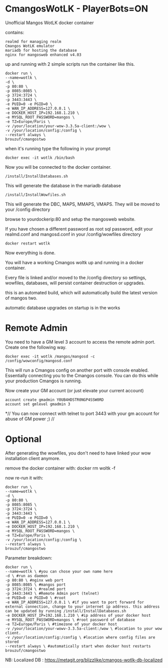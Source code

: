 # CmangosWotLK - PlayerBots=ON

Unofficial Mangos WotLK docker container

contains:
```
realmd for managing realm
Cmangos WotLK emulator
mariadb for hosting the database
nginx for mangosweb enhanced v4.03
```

up and running with 2 simple scripts
run the container like this.

```
docker run \
--name=wotlk \
-d \
-p 80:80 \
-p 8085:8085 \
-p 3724:3724 \
-p 3443:3443 \
-e PUID=0 -e PGID=0 \
-e WAN_IP_ADDRESS=127.0.0.1 \
-e DOCKER_HOST_IP=192.168.1.210 \
-e MYSQL_ROOT_PASSWORD=mangos \
-e TZ=Europe/Paris \
-v /your/location/your-wow-3.3.5a-client:/wow \
-v /your/location/config:/config \
--restart always \
brouzuf/cmangostwo
```
when it's running type the following in your prompt
```
docker exec -it wotlk /bin/bash
```
Now you will be connected to the docker container.
```
/install/InstallDatabases.sh
```
This will generate the database in the mariadb database

```
/install/InstallWowfiles.sh
```
This will generate the DBC, MAPS, MMAPS, VMAPS.
They will be moved to your /config directory

browse to yourdockerip:80 and setup the mangosweb website.

If you have chosen a different password as root sql password, edit your realmd.conf and mangosd.conf in your /config/wowfiles directory
```
docker restart wotlk
```
Now everything is done.

You will have a working Cmangos woltk up and running in a docker container.

Every file is linked and/or moved to the /config directory so settings, wowfiles, databases, will persist container destruction or upgrades.

this is an automated build, which will automatically build the latest version of mangos two.

automatic database upgrades on startup is in the works

# Remote Admin
You need to have a GM level 3 account to access the remote admin port.
Create one the following way.

```
docker exec -it wotlk /mangos/mangosd -c /config/wowconfig/mangosd.conf
```

This will run a Cmangos config on another port with console enabled.
Essentially connecting you to the Cmangos console.
You can do this while your production Cmangos is running. 

Now create your GM account (or just elevate your current account)

```
account create gmadmin Y0UB4HDSTR0NGP4SSW0RD
account set gmlevel gmadmin 3
```

*// You can now connect with telnet to port 3443 with your gm account for abuse of GM power ;) //


# Optional

After generating the wowfiles, you don't need to have linked your wow installation client anymore.

remove the docker container with:
docker rm woltk -f

now re-run it with:
```
docker run \
--name=wotlk \
-d \
-p 80:80 \
-p 8085:8085 \
-p 3724:3724 \
-p 3443:3443 \
-e PUID=0 -e PGID=0 \
-e WAN_IP_ADDRESS=127.0.0.1 \
-e DOCKER_HOST_IP=192.168.1.210 \
-e MYSQL_ROOT_PASSWORD=mangos \
-e TZ=Europe/Paris \
-v /your/location/config:/config \
--restart always \
brouzuf/cmangostwo
```
Parameter breakdown:

```
docker run \
--name=wotlk \ #you can chose your own name here
-d \ #run as daemon
-p 80:80 \ #nginx web port
-p 8085:8085 \ #mangos port
-p 3724:3724 \ #realmd port
-p 3443:3443 \ #Remote Admin port (telnet)
-e PUID=0 -e PGID=0 \ #root
-e WAN_IP_ADDRESS=127.0.0.1 \ #if you want to port forward for external connection, change to your internet ip address. this address can be updated by running /install/InstallDatabases.sh
-e DOCKER_HOST_IP=192.168.1.210 \ #ip address of your docker host
-e MYSQL_ROOT_PASSWORD=mangos \ #root password of database
-e TZ=Europe/Paris \ #timezone of your docker host
-v /your/location/your-wowv-3.3.5a-client:/wow \ #location to your wow client.
-v /your/location/config:/config \ #location where config files are stored
--restart always \ #automatically start when docker host restarts
brouzuf/cmangostwo
```
NB: Localized DB : https://metagit.org/blizzlike/cmangos-wotlk-db-localized
